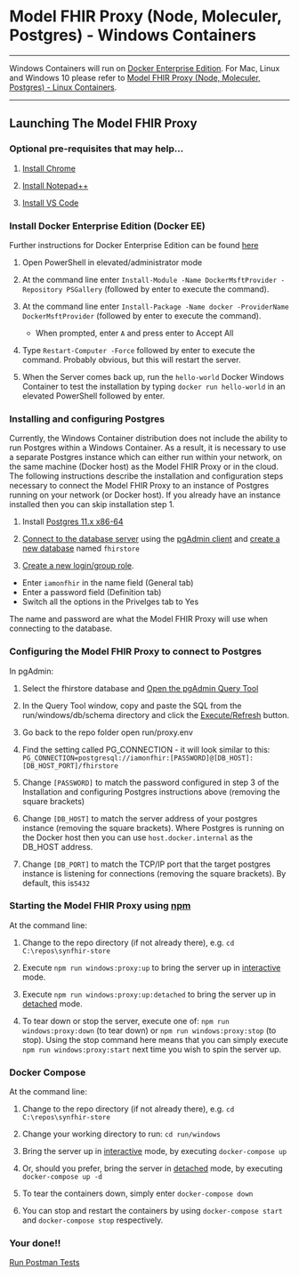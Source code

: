 # Model FHIR Proxy (Node, Moleculer, Postgres) - Windows Containers

---

Windows Containers will run on [Docker Enterprise Edition](https://docs.microsoft.com/en-us/virtualization/windowscontainers/quick-start/set-up-environment?tabs=Windows-Server). For Mac, Linux and Windows 10 please refer to [Model FHIR Proxy (Node, Moleculer, Postgres) - Linux Containers](linux.md).

---

## Launching The Model FHIR Proxy

### Optional pre-requisites that may help...

1. [Install Chrome](https://support.google.com/chrome/answer/95346?co=GENIE.Platform%3DDesktop&hl=en-GB)

2. [Install Notepad++](https://notepad-plus-plus.org)

3. [Install VS Code](https://code.visualstudio.com/download)

### Install Docker Enterprise Edition (Docker EE)
Further instructions for Docker Enterprise Edition can be found [here](https://docs.microsoft.com/en-us/virtualization/windowscontainers/quick-start/set-up-environment?tabs=Windows-Server)

1. Open PowerShell in elevated/administrator mode

2. At the command line enter `Install-Module -Name DockerMsftProvider -Repository PSGallery` (followed by enter to execute the command).

3. At the command line enter `Install-Package -Name docker -ProviderName DockerMsftProvider` (followed by enter to execute the command).
   
   * When prompted, enter `A` and press enter to Accept All

4. Type `Restart-Computer -Force` followed by enter to execute the command. Probably obvious, but this will restart the server.

5. When the Server comes back up, run the `hello-world` Docker Windows Container to test the installation by typing `docker run hello-world` in an elevated PowerShell followed by enter.

### Installing and configuring Postgres
Currently, the Windows Container distribution does not include the ability to run Postgres within a Windows Container. As a result, it is necessary to use a separate Postgres instance which can either run within your network, on the same machine (Docker host) as the Model FHIR Proxy or in the cloud. The following instructions describe the installation and configuration steps necessary to connect the Model FHIR Proxy to an instance of Postgres running on your network (or Docker host). If you already have an instance installed then you can skip installation step 1.

1. Install [Postgres 11.x x86-64](https://www.enterprisedb.com/downloads/postgres-postgresql-downloads/)

2. [Connect to the database server](https://www.pgadmin.org/docs/pgadmin4/4.17/connecting.html) using the [pgAdmin client](https://www.pgadmin.org) and [create a new database](https://www.pgadmin.org/docs/pgadmin4/4.17/database_dialog.html) named `fhirstore` 

3. [Create a new login/group role](https://www.pgadmin.org/docs/pgadmin4/4.17/role_dialog.html). 

  * Enter `iamonfhir` in the name field (General tab)
  * Enter a password field (Definition tab)
  * Switch all the options in the Privelges tab to Yes

  The name and password are what the Model FHIR Proxy will use when connecting to the database.

### Configuring the Model FHIR Proxy to connect to Postgres
In pgAdmin:

1. Select the fhirstore database and [Open the pgAdmin Query Tool](https://www.pgadmin.org/docs/pgadmin4/latest/query_tool.html)

2. In the Query Tool window, copy and paste the SQL from the run/windows/db/schema directory and click the [Execute/Refresh](https://www.pgadmin.org/docs/pgadmin4/latest/query_tool_toolbar.html#query-execution) button.

3. Go back to the repo folder open run/proxy.env

4. Find the setting called PG_CONNECTION - it will look similar to this: `PG_CONNECTION=postgresql://iamonfhir:[PASSWORD]@[DB_HOST]:[DB_HOST_PORT]/fhirstore`

5. Change `[PASSWORD]` to match the password configured in step 3 of the Installation and configuring Postgres instructions above (removing the square brackets)

6. Change `[DB_HOST]` to match the server address of your postgres instance (removing the square brackets). Where Postgres is running on the Docker host then you can use `host.docker.internal` as the DB_HOST address.

7. Change `[DB_PORT]` to match the TCP/IP port that the target postgres instance is listening for connections (removing the square brackets). By default, this is`5432`

### Starting the Model FHIR Proxy using [npm](https://www.npmjs.com)
At the command line:

1. Change to the repo directory (if not already there), e.g. `cd C:\repos\synfhir-store`

2. Execute `npm run windows:proxy:up` to bring the server up in [interactive](https://docs.docker.com/engine/reference/commandline/exec/) mode.

3. Execute `npm run windows:proxy:up:detached` to bring the server up in [detached](https://docs.docker.com/engine/reference/commandline/exec/) mode.

4. To tear down or stop the server, execute one of: `npm run windows:proxy:down` (to tear down) or `npm run windows:proxy:stop` (to stop). Using the stop command here means that you can simply execute `npm run windows:proxy:start` next time you wish to spin the server up.

### Docker Compose
At the command line:

1. Change to the repo directory (if not already there), e.g. `cd C:\repos\synfhir-store`

2. Change your working directory to run: `cd run/windows`

3. Bring the server up in [interactive](https://docs.docker.com/engine/reference/commandline/exec/) mode, by executing `docker-compose up`

4. Or, should you prefer, bring the server in [detached](https://docs.docker.com/engine/reference/commandline/exec/) mode, by executing `docker-compose up -d`

5. To tear the containers down, simply enter `docker-compose down`

6. You can stop and restart the containers by using `docker-compose start` and `docker-compose stop` respectively.

### Your done!!

[Run Postman Tests](../README.md#run-the-model-fhir-proxy-postman-collection-and-environment)
